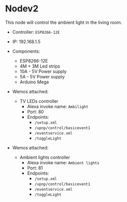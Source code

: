 # Nodev2

This node will control the ambient light in the living room.

* Controller: `ESP8266-12E`
* IP: 192.168.1.5
* Components:
    * ESP8266-12E
    * 4M + 3M Led strips
    * 10A - 5V Power supply
    * 5A - 5V Power supply
    * Arduino Mega

* Wemos attached:
    * TV LEDs controller
        * Alexa invoke name: `Ambilight`
        * Port: 80
        * Endpoints:
            * `/setup.xml`
            * `/upnp/control/basicevent1`
            * `/eventservice.xml`
            * `/toggleLight`

* Wemos attached:
    * Ambient lights controller
        * Alexa invoke name: `Ambient lights`
        * Port: 81
        * Endpoints:
            * `/setup.xml`
            * `/upnp/control/basicevent1`
            * `/eventservice.xml`
            * `/toggleLight`